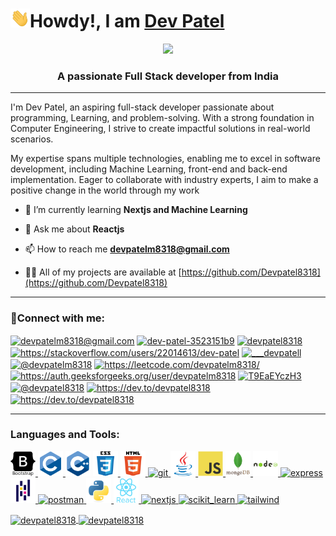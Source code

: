 
<h1> <img src="https://raw.githubusercontent.com/ABSphreak/ABSphreak/master/gifs/Hi.gif" height="30px">Howdy!, I am <a href="https://github.com/Defcon27">Dev Patel</a> </h1>
</h1>

<div id="header" align="center">
  <img src="https://media.giphy.com/media/M9gbBd9nbDrOTu1Mqx/giphy.gif" width="100"/>
</div>
<h3 align="center">A passionate Full Stack developer from India</h3>
<hr>

<p>
  
I'm Dev Patel, an aspiring full-stack developer passionate about programming, Learning, and problem-solving. With a strong foundation in Computer Engineering, I strive to create impactful solutions in real-world scenarios.
  
My expertise spans multiple technologies, enabling me to excel in software development, including Machine Learning, front-end  and back-end  implementation. Eager to collaborate with industry experts, I aim to make a positive change in the world through my work
</p>

- 🌱 I’m currently learning **Nextjs and Machine Learning**

- 💬 Ask me about **Reactjs**

- 📫 How to reach me **devpatelm8318@gmail.com**
- 👨‍💻 All of my projects are available at [https://github.com/Devpatel8318](https://github.com/Devpatel8318)
<hr>
<h3 align="left">🔗Connect with me:</h3>
<p align="left">


<a href="mailto:devpatelm8318@gmail.com" target="blank"><img  align="center"  height="30" width="40"  src="https://cdn.worldvectorlogo.com/logos/gmail-icon.svg" alt="devpatelm8318@gmail.com"></a>
<a href="https://linkedin.com/in/dev-patel-3523151b9" target="blank"><img align="center" src="https://raw.githubusercontent.com/rahuldkjain/github-profile-readme-generator/master/src/images/icons/Social/linked-in-alt.svg" alt="dev-patel-3523151b9" height="30" width="40" /></a>
<a href="https://twitter.com/devpatel8318" target="blank"><img align="center" src="https://raw.githubusercontent.com/rahuldkjain/github-profile-readme-generator/master/src/images/icons/Social/twitter.svg" alt="devpatel8318" height="30" width="40" /></a>
<a href="https://stackoverflow.com/users/https://stackoverflow.com/users/22014613/dev-patel" target="blank"><img align="center" src="https://raw.githubusercontent.com/rahuldkjain/github-profile-readme-generator/master/src/images/icons/Social/stack-overflow.svg" alt="https://stackoverflow.com/users/22014613/dev-patel" height="30" width="40" /></a>
<a href="https://instagram.com/___devpatell" target="blank"><img align="center" src="https://raw.githubusercontent.com/rahuldkjain/github-profile-readme-generator/master/src/images/icons/Social/instagram.svg" alt="___devpatell" height="30" width="40" /></a>
<a href="https://www.hackerrank.com/@devpatelm8318" target="blank"><img align="center" src="https://raw.githubusercontent.com/rahuldkjain/github-profile-readme-generator/master/src/images/icons/Social/hackerrank.svg" alt="@devpatelm8318" height="30" width="40" /></a>
<a href="https://www.leetcode.com/https://leetcode.com/devpatelm8318/" target="blank"><img align="center" src="https://raw.githubusercontent.com/rahuldkjain/github-profile-readme-generator/master/src/images/icons/Social/leet-code.svg" alt="https://leetcode.com/devpatelm8318/" height="30" width="40" /></a>
<a href="https://auth.geeksforgeeks.org/user/https://auth.geeksforgeeks.org/user/devpatelm8318" target="blank"><img align="center" src="https://raw.githubusercontent.com/rahuldkjain/github-profile-readme-generator/master/src/images/icons/Social/geeks-for-geeks.svg" alt="https://auth.geeksforgeeks.org/user/devpatelm8318" height="30" width="40" /></a>
<a href="https://discord.gg/T9EaEYczH3" target="blank"><img align="center" src="https://raw.githubusercontent.com/rahuldkjain/github-profile-readme-generator/master/src/images/icons/Social/discord.svg" alt="T9EaEYczH3" height="30" width="40" /></a>
  <a href="https://codepen.io/@devpatel8318" target="blank"><img align="center" src="https://raw.githubusercontent.com/rahuldkjain/github-profile-readme-generator/master/src/images/icons/Social/codepen.svg" alt="@devpatel8318" height="30" width="40" /></a>
<a href="https://dev.to/https://dev.to/devpatel8318" target="blank"><img align="center" src="https://raw.githubusercontent.com/rahuldkjain/github-profile-readme-generator/master/src/images/icons/Social/devto.svg" alt="https://dev.to/devpatel8318" height="30" width="40" /></a>
<a href="https://telegram.me/Dev_patel_8318/" target="blank"><img align="center" src="https://upload.wikimedia.org/wikipedia/commons/thumb/8/82/Telegram_logo.svg/1024px-Telegram_logo.svg.png?20220101141644" alt="https://dev.to/devpatel8318" height="30"  /></a> 

</p>
<hr>

<h3 align="left">Languages and Tools:</h3>
<p align="left"> 
  <a href="https://getbootstrap.com" target="_blank" rel="noreferrer"> <img src="https://raw.githubusercontent.com/devicons/devicon/master/icons/bootstrap/bootstrap-plain-wordmark.svg" alt="bootstrap" width="40" height="40"/> </a> 
  <a href="https://www.cprogramming.com/" target="_blank" rel="noreferrer"> <img src="https://raw.githubusercontent.com/devicons/devicon/master/icons/c/c-original.svg" alt="c" width="40" height="40"/> </a> 
   <a href="https://www.w3schools.com/cpp/" target="_blank" rel="noreferrer"> <img src="https://raw.githubusercontent.com/devicons/devicon/master/icons/cplusplus/cplusplus-original.svg" alt="cplusplus" width="40" height="40"/></a> 
  <a href="https://www.w3schools.com/css/" target="_blank" rel="noreferrer"> <img src="https://raw.githubusercontent.com/devicons/devicon/master/icons/css3/css3-original-wordmark.svg" alt="css3" width="40" height="40"/> </a> 
  <a href="https://www.w3.org/html/" target="_blank" rel="noreferrer"> <img src="https://raw.githubusercontent.com/devicons/devicon/master/icons/html5/html5-original-wordmark.svg" alt="html5" width="40" height="40"/> </a> 
  <a href="https://git-scm.com/" target="_blank" rel="noreferrer"> <img src="https://www.vectorlogo.zone/logos/git-scm/git-scm-icon.svg" alt="git" width="40" height="40"/> </a> 
  <a href="https://www.java.com" target="_blank" rel="noreferrer"> <img src="https://raw.githubusercontent.com/devicons/devicon/master/icons/java/java-original.svg" alt="java" width="40" height="40"/> </a> 
  <a href="https://developer.mozilla.org/en-US/docs/Web/JavaScript" target="_blank" rel="noreferrer"> <img src="https://raw.githubusercontent.com/devicons/devicon/master/icons/javascript/javascript-original.svg" alt="javascript"          width="40" height="40"/> </a> 
  <a href="https://www.mongodb.com/" target="_blank" rel="noreferrer"> <img src="https://raw.githubusercontent.com/devicons/devicon/master/icons/mongodb/mongodb-original-wordmark.svg" alt="mongodb" width="40" height="40"/> </a> <a      href="https://nodejs.org" target="_blank" rel="noreferrer"> <img src="https://raw.githubusercontent.com/devicons/devicon/master/icons/nodejs/nodejs-original-wordmark.svg" alt="nodejs" width="40" height="40"/> </a> 
  <a href="https://expressjs.com" target="_blank" rel="noreferrer"> <img src="https://youteam.io/blog/wp-content/uploads/2022/04/expressjs_logo.png" alt="express" height="40"/> </a>
  <a href="https://pandas.pydata.org/" target="_blank" rel="noreferrer"> <img src="https://raw.githubusercontent.com/devicons/devicon/2ae2a900d2f041da66e950e4d48052658d850630/icons/pandas/pandas-original.svg" alt="pandas"           width="40" height="40"/> </a> 
  <a href="https://postman.com" target="_blank" rel="noreferrer"> <img src="https://www.vectorlogo.zone/logos/getpostman/getpostman-icon.svg" alt="postman" width="40" height="40"/> </a> 
  <a href="https://www.python.org" target="_blank" rel="noreferrer"> <img src="https://raw.githubusercontent.com/devicons/devicon/master/icons/python/python-original.svg" alt="python" width="40" height="40"/> </a> 
  <a href="https://reactjs.org/" target="_blank" rel="noreferrer"> <img src="https://raw.githubusercontent.com/devicons/devicon/master/icons/react/react-original-wordmark.svg" alt="react" width="40" height="40"/> </a>
  <a href="https://nextjs.org/" target="_blank" rel="noreferrer"> <img src="https://encrypted-tbn0.gstatic.com/images?q=tbn:ANd9GcS7gmv65nxUV9rPmaJRuu4GL77Czoqvh9Qv0g&usqp=CAU" alt="nextjs" width="40" height="40"/> </a> 
  <a href="https://scikit-learn.org/" target="_blank" rel="noreferrer"> <img src="https://upload.wikimedia.org/wikipedia/commons/0/05/Scikit_learn_logo_small.svg" alt="scikit_learn" width="40" height="40"/> </a>
  <a href="https://tailwindcss.com/" target="_blank" rel="noreferrer"> <img src="https://www.vectorlogo.zone/logos/tailwindcss/tailwindcss-icon.svg" alt="tailwind" width="40" height="40"/> </a> </p>


<div>
  <a href="https://github.com/Devpatel8318">
    <img align="center" src="https://github-readme-stats.vercel.app/api?username=devpatel8318&show_icons=trueshow_icons=true&hide_border=true&&count_private=true&include_all_commits=true&theme=vue" alt="devpatel8318" />
  </a>
  <a href="https://github.com/Devpatel8318">
    <img align="center" src="https://github-readme-streak-stats.herokuapp.com/?user=devpatel8318&" alt="devpatel8318" />
  </a>
</div>
